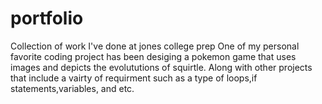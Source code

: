 # portfolio
Collection of work I've done at jones college prep
One of my personal favorite coding project has been desiging a pokemon game that uses images and depicts the evolututions of squirtle. Along with other projects that include a vairty of requirment such as a type of loops,if statements,variables, and etc.
